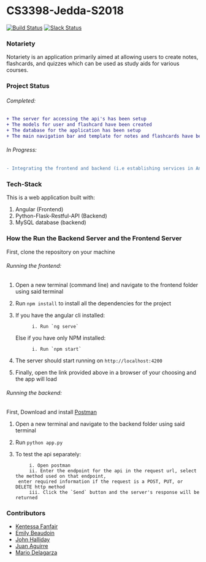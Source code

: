 # CS3398-Jedda-S2018    
[![Build Status](https://travis-ci.org/CS3398-Jedda-Knights/CS3398-Jedda-S2018.svg?branch=development)](https://travis-ci.org/CS3398-Jedda-Knights/CS3398-Jedda-S2018) 
[![Slack Status](http://slack.videojs.com/badge.svg)](https://cs3398s18jedda.slack.com/)



### Notariety
Notariety is an application primarily aimed at allowing users to create notes, flashcards, and quizzes which can be used as study aids for various courses.  

### Project Status
###### Completed: 
```diff 
+ The server for accessing the api's has been setup
+ The models for user and flashcard have been created
+ The database for the application has been setup
+ The main navigation bar and template for notes and flashcards have been implemented
```
###### In Progress:
``` diff
- Integrating the frontend and backend (i.e establishing services in Angular to access the Flask APIs')
```

### Tech-Stack
This is a web application built with:
1. Angular (Frontend)
2. Python-Flask-Restful-API (Backend) 
3. MySQL database (backend) 

### How the Run the Backend Server and the Frontend Server
First, clone the repository on your machine
###### Running the frontend:
1. Open a new terminal (command line) and navigate to the frontend folder using said terminal
2. Run `npm install` to install all the dependencies for the project
3. If you have the angular cli installed:

             i. Run `ng serve`  
   Else if you have only NPM installed:  

             i. Run `npm start` 
4. The server should start running on `http://localhost:4200`
5. Finally, open the link provided above in a browser of your choosing and the app will load

###### Running the backend:
First, Download and install [Postman](https://www.getpostman.com/)
1. Open a new terminal and navigate to the backend folder using said terminal
2. Run `python app.py` 
3. To test the api separately:

            i. Open postman 
            ii. Enter the endpoint for the api in the request url, select the method used on that endpoint,  
        enter required information if the request is a POST, PUT, or DELETE http method 
            iii. Click the `Send` button and the server's response will be returned

### Contributors
* [Kentessa Fanfair](https://github.com/2goldtess)
* [Emily Beaudoin](https://github.com/erb64) 
* [John Halliday](https://github.com/jh2012)
* [Juan Aguirre](https://github.com/Jaa217)
* [Mario Delagarza](https://github.com/MAD1364) 
